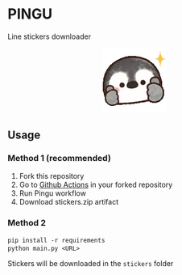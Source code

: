 # PINGU
Line stickers downloader

<div align="center">
	<img src="https://github.com/Sylux6/pingu/blob/main/doc/pingu.gif?raw=true" alt="pingu">
</div>

## Usage

### Method 1 (recommended)

1. Fork this repository
2. Go to [Github Actions](https://github.com/Sylux6/pingu/actions/workflows/pingu.yml) in your forked repository
3. Run Pingu workflow
4. Download stickers.zip artifact

### Method 2

```
pip install -r requirements
python main.py <URL>
```

Stickers will be downloaded in the `stickers` folder

